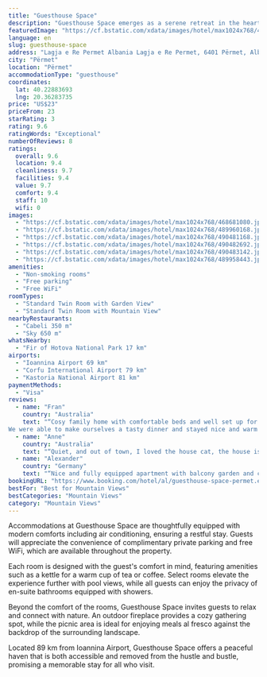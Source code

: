 ```yaml
---
title: "Guesthouse Space"
description: "Guesthouse Space emerges as a serene retreat in the heart of Përmet, located within the picturesque Gjirokastër County."
featuredImage: "https://cf.bstatic.com/xdata/images/hotel/max1024x768/468681080.jpg?k=c4d8baff9d4badc895ae1177459c27c55160053187e2f99317f9e6ec7bb5f75e&o=&hp=1"
language: en
slug: guesthouse-space
address: "Lagja e Re Permet Albania Lagja e Re Permet, 6401 Përmet, Albania"
city: "Përmet"
location: "Përmet"
accommodationType: "guesthouse"
coordinates:
  lat: 40.22883693
  lng: 20.36283735
price: "US$23"
priceFrom: 23
starRating: 3
rating: 9.6
ratingWords: "Exceptional"
numberOfReviews: 8
ratings:
  overall: 9.6
  location: 9.4
  cleanliness: 9.7
  facilities: 9.4
  value: 9.7
  comfort: 9.4
  staff: 10
  wifi: 0
images:
  - "https://cf.bstatic.com/xdata/images/hotel/max1024x768/468681080.jpg?k=c4d8baff9d4badc895ae1177459c27c55160053187e2f99317f9e6ec7bb5f75e&o=&hp=1"
  - "https://cf.bstatic.com/xdata/images/hotel/max1024x768/489960168.jpg?k=c5452d2a0286b576c7dfcc79c5a53a9ba9c68b3858d44a42e149bc768356e248&o=&hp=1"
  - "https://cf.bstatic.com/xdata/images/hotel/max1024x768/490481168.jpg?k=e33d0ca351744f8fc7b7cfa3ff1fbd8065a53f3d0454c6d1089db37d66565417&o=&hp=1"
  - "https://cf.bstatic.com/xdata/images/hotel/max1024x768/490482692.jpg?k=229397f724bdab736862b8f5c4793906dce80c3d69faf1b7e84f8c95818f5b8a&o=&hp=1"
  - "https://cf.bstatic.com/xdata/images/hotel/max1024x768/490483142.jpg?k=eefd01c205fc1608d54fe7ed979dd5c6d6183577aa077b0302cf15cf299f7171&o=&hp=1"
  - "https://cf.bstatic.com/xdata/images/hotel/max1024x768/489958443.jpg?k=1555ee6c1829a55f3b5c2c87a281ad868b329d37ba6982b64e4a3b7efc8b71a5&o=&hp=1"
amenities:
  - "Non-smoking rooms"
  - "Free parking"
  - "Free WiFi"
roomTypes:
  - "Standard Twin Room with Garden View"
  - "Standard Twin Room with Mountain View"
nearbyRestaurants:
  - "Cabeli 350 m"
  - "Sky 650 m"
whatsNearby:
  - "Fir of Hotova National Park 17 km"
airports:
  - "Ioannina Airport 69 km"
  - "Corfu International Airport 79 km"
  - "Kastoria National Airport 81 km"
paymentMethods:
  - "Visa"
reviews:
  - name: "Fran"
    country: "Australia"
    text: "“Cosy family home with comfortable beds and well set up for communication despite the language barriers.
We were able to make ourselves a tasty dinner and stayed nice and warm despite the cold wet weather outside.”"
  - name: "Anne"
    country: "Australia"
    text: "“Quiet, and out of town, I loved the house cat, the house is was clean super cute! Private parking, aircon worked a treat and the balcony overlooking the river. I loved hearing the moving water through the night.”"
  - name: "Alexander"
    country: "Germany"
    text: "“Nice and fully equipped apartment with balcony garden and cat.”"
bookingURL: "https://www.booking.com/hotel/al/guesthouse-space-permet.en-gb.html?aid=8035640"
bestFor: "Best for Mountain Views"
bestCategories: "Mountain Views"
category: "Mountain Views"
---
```


Accommodations at Guesthouse Space are thoughtfully equipped with modern comforts including air conditioning, ensuring a restful stay. Guests will appreciate the convenience of complimentary private parking and free WiFi, which are available throughout the property.

Each room is designed with the guest's comfort in mind, featuring amenities such as a kettle for a warm cup of tea or coffee. Select rooms elevate the experience further with pool views, while all guests can enjoy the privacy of en-suite bathrooms equipped with showers.

Beyond the comfort of the rooms, Guesthouse Space invites guests to relax and connect with nature. An outdoor fireplace provides a cozy gathering spot, while the picnic area is ideal for enjoying meals al fresco against the backdrop of the surrounding landscape.

Located 89 km from Ioannina Airport, Guesthouse Space offers a peaceful haven that is both accessible and removed from the hustle and bustle, promising a memorable stay for all who visit.